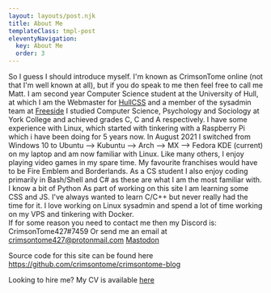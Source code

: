 ```yaml
---
layout: layouts/post.njk
title: About Me
templateClass: tmpl-post
eleventyNavigation:
  key: About Me
  order: 3
---
```


So I guess I should introduce myself. I'm known as CrimsonTome online (not that I'm well known at all), but if you do speak to me then feel free to call me Matt.
I am second year Computer Science student at the University of Hull, at which I am the Webmaster for [HullCSS](https://hullcss.org) and a member of the sysadmin team at [Freeside](https://freeside.co.uk)
I studied Computer Science, Psychology and Sociology at York College and achieved grades C, C and A respectively.
I have some experience with Linux, which started with tinkering with a Raspberry Pi which i have been doing for 5 years now. In August 2021 I switched from Windows 10 to Ubuntu --> Kubuntu --> Arch --> MX --> Fedora KDE (current) on my laptop and am now familiar with Linux.
Like many others, I enjoy playing video games in my spare time. My favourite franchises would have to be Fire Emblem and Borderlands. As a CS student I also enjoy coding primarily in Bash/Shell and C# as these are what I am the most familiar with. I know a bit of Python As part of working on this site I am learning some CSS and JS. I've always wanted to learn C/C++ but never really had the time for it. I love working on Linux sysadmin and spend a lot of time working on my VPS and tinkering with Docker.  
If for some reason you need to contact me then my Discord is: CrimsonTome427#7459
Or send me an email at <crimsontome427@protonmail.com>
<a rel="me" href="https://noc.social/@crimsontome427">Mastodon</a>

Source code for this site can be found here <https://github.com/crimsontome/crimsontome-blog>

Looking to hire me? My CV is available [here](/img/cv-10-22.pdf)
